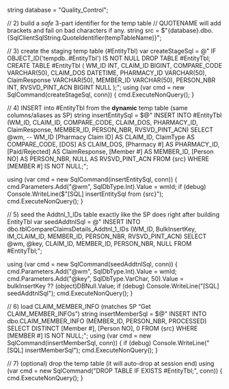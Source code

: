string database = "Quality_Control";

// 2) build a *safe* 3-part identifier for the temp table
// QUOTENAME will add brackets and fail on bad characters if any.
string src = $"{database}.dbo.{SqlClientSqlString.QuoteIdentifier(tempTableName)}";

// 3) create the staging temp table (#EntityTbl)
var createStageSql = @"
IF OBJECT_ID('tempdb..#EntityTbl') IS NOT NULL DROP TABLE #EntityTbl;
CREATE TABLE #EntityTbl
(
    WM_ID          INT,
    CLAIM_ID       BIGINT,
    COMPARE_CODE   VARCHAR(50),
    CLAIM_DOS      DATETIME,
    PHARMACY_ID    VARCHAR(50),
    ClaimResponse  VARCHAR(50),
    MEMBER_ID      VARCHAR(50),
    PERSON_NBR     INT,
    RVSVD_PINT_ACN BIGINT NULL
);";
using (var cmd = new SqlCommand(createStageSql, conn))
{
    cmd.ExecuteNonQuery();
}

// 4) INSERT into #EntityTbl from the **dynamic** temp table (same columns/aliases as SP)
string insertEntitySql = $@"
INSERT INTO #EntityTbl
    (WM_ID, CLAIM_ID, COMPARE_CODE, CLAIM_DOS, PHARMACY_ID, ClaimResponse, MEMBER_ID, PERSON_NBR, RVSVD_PINT_ACN)
SELECT
    @wm,                              -- WM_ID
    [Pharmacy Claim ID]     AS CLAIM_ID,
    ClaimType               AS COMPARE_CODE,
    [DOS]                   AS CLAIM_DOS,
    [Pharmacy #]            AS PHARMACY_ID,
    [Paid/Rejected]         AS ClaimResponse,
    [Member #]              AS MEMBER_ID,
    [Person NO]             AS PERSON_NBR,
    NULL                    AS RVSVD_PINT_ACN
FROM {src}
WHERE [MEMBER #] IS NOT NULL;";

using (var cmd = new SqlCommand(insertEntitySql, conn))
{
    cmd.Parameters.Add("@wm", SqlDbType.Int).Value = wmId;
    if (debug) Console.WriteLine($"[SQL] insertEntitySql from {src}");
    cmd.ExecuteNonQuery();
}

// 5) seed the Addtnl_1_IDs table exactly like the SP does right after building EntityTbl
var seedAddtnlSql = @"
INSERT INTO dbo.tblCompareClaimsDetails_Addtnl_1_IDs
    (WM_ID, BulkInsertKey, IM_CLAIM_ID, MEMBER_ID, PERSON_NBR, RVSVD_PINT_ACN)
SELECT
    @wm,
    @key,
    CLAIM_ID, MEMBER_ID, PERSON_NBR,
    NULL
FROM #EntityTbl;";

using (var cmd = new SqlCommand(seedAddtnlSql, conn))
{
    cmd.Parameters.Add("@wm",  SqlDbType.Int).Value = wmId;
    cmd.Parameters.Add("@key", SqlDbType.VarChar, 50).Value = bulkInsertKey ?? (object)DBNull.Value;
    if (debug) Console.WriteLine("[SQL] seedAddtnlSql");
    cmd.ExecuteNonQuery();
}

// 6) load CLAIM_MEMBER_INFO (matches SP “Get CLAIM_MEMBER_INFOs”)
string insertMemberSql = $@"
INSERT INTO dbo.CLAIM_MEMBER_INFO (MEMBER_ID, PERSON_NBR, PROCESSED)
SELECT DISTINCT
    [Member #], [Person NO], 0
FROM {src}
WHERE [MEMBER #] IS NOT NULL;";
using (var cmd = new SqlCommand(insertMemberSql, conn))
{
    if (debug) Console.WriteLine("[SQL] insertMemberSql");
    cmd.ExecuteNonQuery();
}

// 7) (optional) drop the temp table (it will auto-drop at session end)
using (var cmd = new SqlCommand("DROP TABLE IF EXISTS #EntityTbl;", conn))
{
    cmd.ExecuteNonQuery();
}
